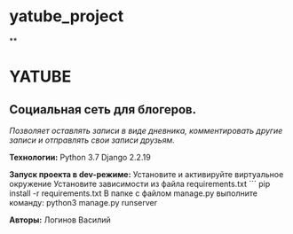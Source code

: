 # yatube_project
**

# YATUBE


## **Социальная сеть для блогеров.**

*Позволяет оставлять записи в виде дневника, комментировать другие записи и отправлять свои записи друзьям.* 


**Технологии:**
Python 3.7 
Django 2.2.19

**Запуск проекта в dev-режиме:**
Установите и активируйте виртуальное окружение 
Установите зависимости из файла requirements.txt ``` pip install -r requirements.txt 
В папке с файлом manage.py выполните команду: python3 manage.py runserver 

**Авторы:**
Логинов Василий

